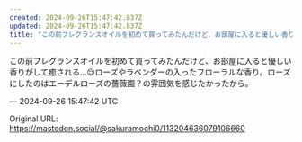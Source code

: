 ```yaml
---
created: 2024-09-26T15:47:42.837Z
updated: 2024-09-26T15:47:42.837Z
title: "この前フレグランスオイルを初めて買ってみたんだけど、お部屋に入ると優しい香りがし[...]"
---
```


<p>この前フレグランスオイルを初めて買ってみたんだけど、お部屋に入ると優しい香りがして癒される…😌ローズやラベンダーの入ったフローラルな香り。ローズにしたのはエーデルローズの薔薇園？の雰囲気を感じたかったから。</p>

&mdash; 2024-09-26 15:47:42 UTC

Original URL: https://mastodon.social/@sakuramochi0/113204636079106660
